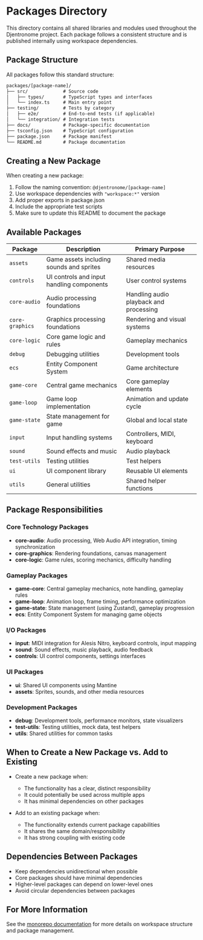 
# Packages Directory

This directory contains all shared libraries and modules used throughout the Djentronome project. Each package follows a consistent structure and is published internally using workspace dependencies.

## Package Structure

All packages follow this standard structure:
```txt
packages/[package-name]/
├── src/             # Source code
│   ├── types/       # TypeScript types and interfaces
│   └── index.ts     # Main entry point
├── testing/         # Tests by category
│   ├── e2e/         # End-to-end tests (if applicable)
│   └── integration/ # Integration tests
├── docs/            # Package-specific documentation
├── tsconfig.json    # TypeScript configuration
├── package.json     # Package manifest
└── README.md        # Package documentation
```

## Creating a New Package

When creating a new package:

1. Follow the naming convention: `@djentronome/[package-name]`
2. Use workspace dependencies with `"workspace:*"` version
3. Add proper exports in package.json
4. Include the appropriate test scripts
5. Make sure to update this README to document the package

## Available Packages

| Package | Description | Primary Purpose |
|---------|-------------|-----------------|
| `assets` | Game assets including sounds and sprites | Shared media resources |
| `controls` | UI controls and input handling components | User control systems |
| `core-audio` | Audio processing foundations | Handling audio playback and processing |
| `core-graphics` | Graphics processing foundations | Rendering and visual systems |
| `core-logic` | Core game logic and rules | Gameplay mechanics |
| `debug` | Debugging utilities | Development tools |
| `ecs` | Entity Component System | Game architecture |
| `game-core` | Central game mechanics | Core gameplay elements |
| `game-loop` | Game loop implementation | Animation and update cycle |
| `game-state` | State management for game | Global and local state |
| `input` | Input handling systems | Controllers, MIDI, keyboard |
| `sound` | Sound effects and music | Audio playback |
| `test-utils` | Testing utilities | Test helpers |
| `ui` | UI component library | Reusable UI elements |
| `utils` | General utilities | Shared helper functions |

## Package Responsibilities

### Core Technology Packages
- **core-audio**: Audio processing, Web Audio API integration, timing synchronization
- **core-graphics**: Rendering foundations, canvas management
- **core-logic**: Game rules, scoring mechanics, difficulty handling

### Gameplay Packages
- **game-core**: Central gameplay mechanics, note handling, gameplay rules
- **game-loop**: Animation loop, frame timing, performance optimization
- **game-state**: State management (using Zustand), gameplay progression
- **ecs**: Entity Component System for managing game objects

### I/O Packages
- **input**: MIDI integration for Alesis Nitro, keyboard controls, input mapping
- **sound**: Sound effects, music playback, audio feedback
- **controls**: UI control components, settings interfaces

### UI Packages
- **ui**: Shared UI components using Mantine
- **assets**: Sprites, sounds, and other media resources

### Development Packages
- **debug**: Development tools, performance monitors, state visualizers
- **test-utils**: Testing utilities, mock data, test helpers
- **utils**: Shared utilities for common tasks

## When to Create a New Package vs. Add to Existing

- Create a new package when:
  - The functionality has a clear, distinct responsibility
  - It could potentially be used across multiple apps
  - It has minimal dependencies on other packages
  
- Add to an existing package when:
  - The functionality extends current package capabilities
  - It shares the same domain/responsibility
  - It has strong coupling with existing code

## Dependencies Between Packages

- Keep dependencies unidirectional when possible
- Core packages should have minimal dependencies
- Higher-level packages can depend on lower-level ones
- Avoid circular dependencies between packages

## For More Information

See the [monorepo documentation](../../docs/monorepo.md) for more details on workspace structure and package management.
